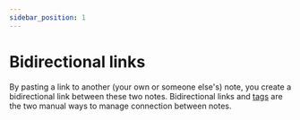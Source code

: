 ```yaml
---
sidebar_position: 1
---
```


# Bidirectional links

By pasting a link to another (your own or someone else's) note, you create a bidirectional link
between these two notes. Bidirectional links and [tags](/taking-notes/tags) are the two manual ways to manage connection between notes.
